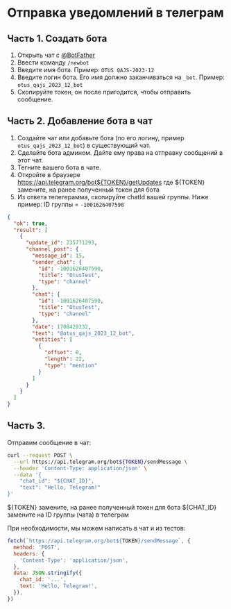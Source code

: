 # Отправка уведомлений в телеграм

## Часть 1. Создать бота

1. Открыть чат с [@BotFather](https://t.me/BotFather)
2. Ввести команду `/newbot`
3. Введите имя бота. Пример: `OTUS QAJS-2023-12`
4. Введите логин бота. Его имя должно заканчиваться на `_bot`. Пример: `otus_qajs_2023_12_bot`
5. Скопируйте токен, он после пригодится, чтобы отправить сообщение.

## Часть 2. Добавление бота в чат

1. Создайте чат или добавьте бота (по его логину, пример `otus_qajs_2023_12_bot`) в существующий чат.
2. Сделайте бота админом. Дайте ему права на отправку сообщений в этот чат.
3. Тегните вашего бота в чате.
4. Откройте в браузере https://api.telegram.org/bot${TOKEN}/getUpdates где ${TOKEN} замените, на ранее полученный токен для бота
5. Из ответа телегерамма, скопируйте chatId вашей группы. Ниже пример: ID группы = `-1001626407590`

```json
{
  "ok": true,
  "result": [
    {
      "update_id": 235771293,
      "channel_post": {
        "message_id": 15,
        "sender_chat": {
          "id": -1001626407590,
          "title": "OtusTest",
          "type": "channel"
        },
        "chat": {
          "id": -1001626407590,
          "title": "OtusTest",
          "type": "channel"
        },
        "date": 1708429332,
        "text": "@otus_qajs_2023_12_bot",
        "entities": [
          {
            "offset": 0,
            "length": 22,
            "type": "mention"
          }
        ]
      }
    }
  ]
}
```

## Часть 3.

Отправим сообщение в чат:

```bash
curl --request POST \
  --url https://api.telegram.org/bot${TOKEN}/sendMessage \
  --header 'Content-Type: application/json' \
  --data '{
	"chat_id": "${CHAT_ID}",
	"text": "Hello, Telegram!"
}'
```

${TOKEN} замените, на ранее полученный токен для бота
${CHAT_ID} замените на ID группы (чата) в телеграм

При необходимости, мы можем написать в чат и из тестов:

```js
fetch(`https://api.telegram.org/bot${TOKEN}/sendMessage`, {
  method: 'POST',
  headers: {
    'Content-Type': 'application/json',
  },
  data: JSON.stringify({
    chat_id: '...',
    text: 'Hello, Telegram!',
  }),
})
```
